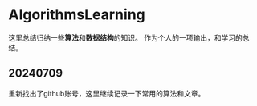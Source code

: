 AlgorithmsLearning
==================

这里总结归纳一些**算法**和**数据结构**的知识。
作为个人的一项输出，和学习的总结。

## 20240709
重新找出了github账号，这里继续记录一下常用的算法和文章。


